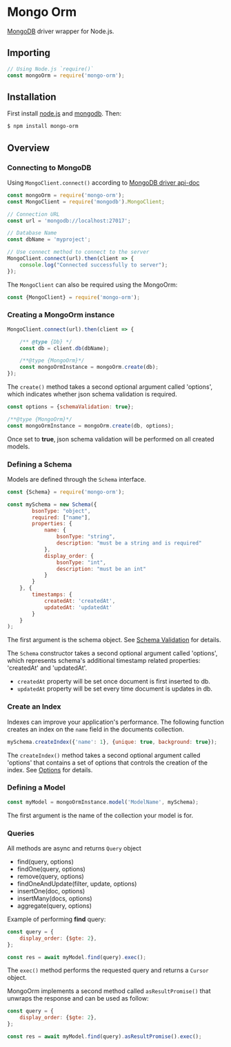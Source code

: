 Mongo Orm
======================
[MongoDB](https://www.mongodb.com/) driver wrapper for Node.js.

## Importing

```javascript
// Using Node.js `require()`
const mongoOrm = require('mongo-orm');
```

## Installation

First install [node.js](http://nodejs.org/) and [mongodb](https://www.mongodb.org/downloads). Then:

```sh
$ npm install mongo-orm
```

## Overview

### Connecting to MongoDB
Using `MongoClient.connect()` according to [MongoDB driver api-doc](http://mongodb.github.io/node-mongodb-native/3.1/api)

```js
const mongoOrm = require('mongo-orm');
const MongoClient = require('mongodb').MongoClient;

// Connection URL
const url = 'mongodb://localhost:27017';

// Database Name
const dbName = 'myproject';

// Use connect method to connect to the server
MongoClient.connect(url).then(client => {
    console.log("Connected successfully to server");
});
```

The `MongoClient` can also be required using the MongoOrm:
```js
const {MongoClient} = require('mongo-orm');
```

### Creating a MongoOrm instance

```js
MongoClient.connect(url).then(client => {

    /** @type {Db} */
    const db = client.db(dbName);

    /**@type {MongoOrm}*/
    const mongoOrmInstance = mongoOrm.create(db);
});
```

The `create()` method takes a second optional argument called 'options', which indicates whether json schema validation is required.
```js
const options = {schemaValidation: true};

/**@type {MongoOrm}*/
const mongoOrmInstance = mongoOrm.create(db, options);
```

Once set to **true**, json schema validation will be performed on all created models.

### Defining a Schema

Models are defined through the `Schema` interface.

```js
const {Schema} = require('mongo-orm');

const mySchema = new Schema({
        bsonType: "object",
        required: ["name"],
        properties: {
            name: {
                bsonType: "string",
                description: "must be a string and is required"
            },
            display_order: {
                bsonType: "int",
                description: "must be an int"
            }
        }
    }, {
        timestamps: {
            createdAt: 'createdAt',
            updatedAt: 'updatedAt'
        }
    }
);
```

The first argument is the schema object. See [Schema Validation](https://docs.mongodb.com/manual/core/schema-validation/index.html) for details.

The `Schema` constructor takes a second optional argument called 'options', which represents schema's additional timestamp related properties: 'createdAt' and 'updatedAt'.
* `createdAt` property will be set once document is first inserted to db.
* `updatedAt` property will be set every time document is updates in db.

### Create an Index

Indexes can improve your application's performance. The following function creates an index on the `name` field in the documents collection.
```js
mySchema.createIndex({'name': 1}, {unique: true, background: true});
```

The `createIndex()` method takes a second optional argument called 'options' that contains a set of options that controls the creation of the index. See [Options](https://docs.mongodb.com/manual/reference/method/db.collection.createIndex/index.html#ensureindex-options) for details.

### Defining a Model

```js
const myModel = mongoOrmInstance.model('ModelName', mySchema);
```

The first argument is the name of the collection your model is for.

### Queries

All methods are async and returns `Query` object

* find(query, options)
* findOne(query, options)
* remove(query, options)
* findOneAndUpdate(filter, update, options)
* insertOne(doc, options)
* insertMany(docs, options)
* aggregate(query, options)

Example of performing **find** query:

```js
const query = {
    display_order: {$gte: 2},
};

const res = await myModel.find(query).exec();
```

The `exec()` method performs the requested query and returns a `Cursor` object.

MongoOrm implements a second method called `asResultPromise()` that unwraps the response and can be used as follow:

```js
const query = {
    display_order: {$gte: 2},
};

const res = await myModel.find(query).asResultPromise().exec();
```